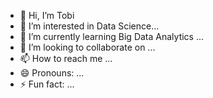 - 👋 Hi, I’m Tobi
- 👀 I’m interested in Data Science...
- 🌱 I’m currently learning Big Data Analytics ...
- 💞️ I’m looking to collaborate on ...
- 📫 How to reach me ...
- 😄 Pronouns: ...
- ⚡ Fun fact: ...

<!---
Tobidx/Tobidx is a ✨ special ✨ repository because its `README.md` (this file) appears on your GitHub profile.
You can click the Preview link to take a look at your changes.
--->
